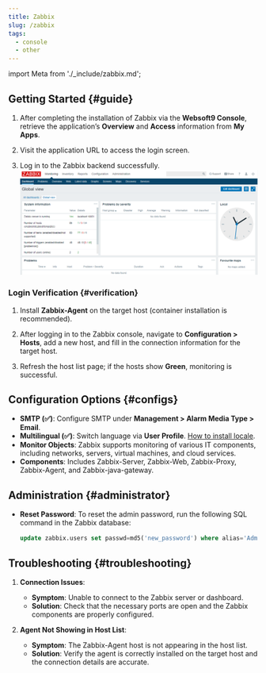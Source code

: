 ```yaml
---
title: Zabbix
slug: /zabbix
tags:
  - console
  - other
---
```


import Meta from './\_include/zabbix.md';

<Meta name="meta" />

## Getting Started {#guide}

1. After completing the installation of Zabbix via the **Websoft9 Console**, retrieve the application’s **Overview** and **Access** information from **My Apps**.

2. Visit the application URL to access the login screen.

3. Log in to the Zabbix backend successfully.
   ![](./assets/zabbix-dashboard-websoft9.png)

### Login Verification {#verification}

1. Install **Zabbix-Agent** on the target host (container installation is recommended).

2. After logging in to the Zabbix console, navigate to **Configuration > Hosts**, add a new host, and fill in the connection information for the target host.

3. Refresh the host list page; if the hosts show **Green**, monitoring is successful.

## Configuration Options {#configs}

- **SMTP (✅)**: Configure SMTP under **Management > Alarm Media Type > Email**.
- **Multilingual (✅)**: Switch language via **User Profile**. [How to install locale](https://www.zabbix.com/community).
- **Monitor Objects**: Zabbix supports monitoring of various IT components, including networks, servers, virtual machines, and cloud services.
- **Components**: Includes Zabbix-Server, Zabbix-Web, Zabbix-Proxy, Zabbix-Agent, and Zabbix-java-gateway.

## Administration {#administrator}

- **Reset Password**: To reset the admin password, run the following SQL command in the Zabbix database:
  ```sql
  update zabbix.users set passwd=md5('new_password') where alias='Admin';
  ```

## Troubleshooting {#troubleshooting}

1. **Connection Issues**:

   - **Symptom**: Unable to connect to the Zabbix server or dashboard.
   - **Solution**: Check that the necessary ports are open and the Zabbix components are properly configured.

2. **Agent Not Showing in Host List**:
   - **Symptom**: The Zabbix-Agent host is not appearing in the host list.
   - **Solution**: Verify the agent is correctly installed on the target host and the connection details are accurate.
